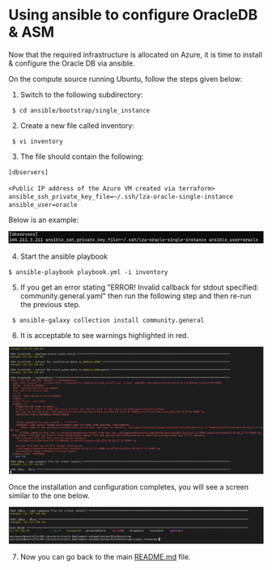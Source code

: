# Using ansible to configure OracleDB & ASM

Now that the required infrastructure is allocated on Azure, it is time to install & configure the Oracle DB via ansible.



On the compute source running Ubuntu, follow the steps given below:

1. Switch to the following subdirectory:
```
 $ cd ansible/bootstrap/single_instance
```

2. Create a new file called inventory:
```
 $ vi inventory
```

3. The file should contain the following:

```
[dbservers]

<Public IP address of the Azure VM created via terraform>  ansible_ssh_private_key_file=~/.ssh/lza-oracle-single-instance  ansible_user=oracle
```

Below is an example:

<img src="../media/inventory.jpg" />


4. Start the ansible playbook
```
$ ansible-playbook playbook.yml -i inventory
```

5. If you get an error stating "ERROR! Invalid callback for stdout specified: community.general.yaml" then run the following step and then re-run the previous step.
```
 $ ansible-galaxy collection install community.general
```

6. It is acceptable to see warnings highlighted in red.

<img src="../media/warnings.jpg" />

Once the installation and configuration completes, you will see a screen similar to the one below. 

<img src="../media/complete.jpg" />



7. Now you can go back to the main [README.md](../../README.md) file.



